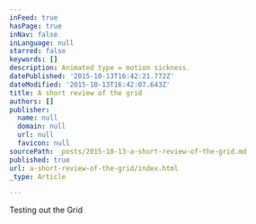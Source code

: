 ```yaml
---
inFeed: true
hasPage: true
inNav: false
inLanguage: null
starred: false
keywords: []
description: Animated type = motion sickness.
datePublished: '2015-10-13T16:42:21.772Z'
dateModified: '2015-10-13T16:42:07.643Z'
title: A short review of the grid
authors: []
publisher:
  name: null
  domain: null
  url: null
  favicon: null
sourcePath: _posts/2015-10-13-a-short-review-of-the-grid.md
published: true
url: a-short-review-of-the-grid/index.html
_type: Article

---
```

Testing out the Grid